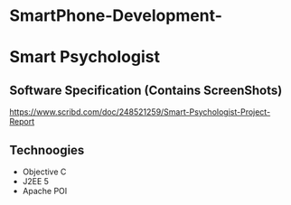 SmartPhone-Development-
=======================
# Smart Psychologist

## Software Specification (Contains ScreenShots)
https://www.scribd.com/doc/248521259/Smart-Psychologist-Project-Report

## Technoogies
* Objective C
* J2EE 5
* Apache POI

